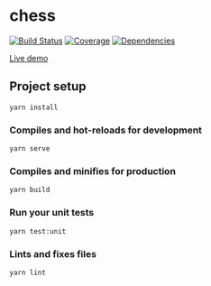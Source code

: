 # chess

[![Build Status](https://img.shields.io/circleci/build/github/scottbedard/chess)](https://circleci.com/gh/scottbedard/chess)
[![Coverage](https://img.shields.io/codecov/c/github/scottbedard/chess)](https://codecov.io/gh/scottbedard/chess)
[![Dependencies](https://img.shields.io/david/scottbedard/chess)](https://david-dm.org/scottbedard/chess)

[Live demo](https://friendly-northcutt-c6e7c6.netlify.com/)

## Project setup
```
yarn install
```

### Compiles and hot-reloads for development
```
yarn serve
```

### Compiles and minifies for production
```
yarn build
```

### Run your unit tests
```
yarn test:unit
```

### Lints and fixes files
```
yarn lint
```
